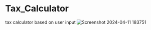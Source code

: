 # Tax_Calculator
tax calculator based on user input
![Screenshot 2024-04-11 183751](https://github.com/Mubarak-b/Tax_Calculator/assets/155418504/26193399-deea-49d6-8613-26898eb2912d)
